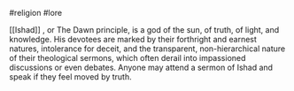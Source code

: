#religion #lore 

[[Ishad]] , or The Dawn principle, is a god of the sun, of truth, of light, and knowledge. His devotees are marked by their forthright and earnest natures, intolerance for deceit, and the transparent, non-hierarchical nature of their theological sermons, which often derail into impassioned discussions or even debates. Anyone may attend a sermon of Ishad and speak if they feel moved by truth.